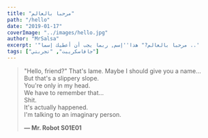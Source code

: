```yaml
---
title: "مرحبا بالعالم"
path: "/hello"
date: "2019-01-17"
coverImage: "../images/hello.jpg"
author: "MrSalsa"
excerpt: '"مرحبا بالعالم?" هذا''إسم, ربما يجب أن أعطيك إسما ..'
tags: ["جافاسكريبت", "تجربتي"]
---
```


> "Hello, friend?" That's lame. Maybe I should give you a name...\
> But that's a slippery slope.\
> You're only in my head.\
> We have to remember that...\
> Shit.\
> It's actually happened.\
> I'm talking to an imaginary person.
>
> **— Mr. Robot S01E01**

